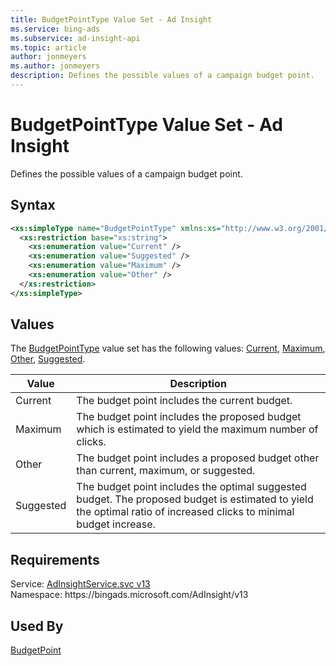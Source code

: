 ```yaml
---
title: BudgetPointType Value Set - Ad Insight
ms.service: bing-ads
ms.subservice: ad-insight-api
ms.topic: article
author: jonmeyers
ms.author: jonmeyers
description: Defines the possible values of a campaign budget point.
---
```

# BudgetPointType Value Set - Ad Insight
Defines the possible values of a campaign budget point.  

## Syntax
```xml
<xs:simpleType name="BudgetPointType" xmlns:xs="http://www.w3.org/2001/XMLSchema">
  <xs:restriction base="xs:string">
    <xs:enumeration value="Current" />
    <xs:enumeration value="Suggested" />
    <xs:enumeration value="Maximum" />
    <xs:enumeration value="Other" />
  </xs:restriction>
</xs:simpleType>
```

## <a name="values"></a>Values

The [BudgetPointType](budgetpointtype.md) value set has the following values: [Current](#current), [Maximum](#maximum), [Other](#other), [Suggested](#suggested).

|Value|Description|
|-----------|---------------|
|<a name="current"></a>Current|The budget point includes the current budget.|
|<a name="maximum"></a>Maximum|The budget point includes the proposed budget which is estimated to yield the maximum number of clicks.|
|<a name="other"></a>Other|The budget point includes a proposed budget other than current, maximum, or suggested.|
|<a name="suggested"></a>Suggested|The budget point includes the optimal suggested budget. The proposed budget is estimated to yield the optimal ratio of increased clicks to minimal budget increase.|

## Requirements
Service: [AdInsightService.svc v13](https://adinsight.api.bingads.microsoft.com/Api/Advertiser/AdInsight/v13/AdInsightService.svc)  
Namespace: https\://bingads.microsoft.com/AdInsight/v13  

## Used By
[BudgetPoint](budgetpoint.md)  
